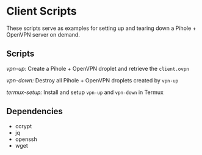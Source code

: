 # Client Scripts

These scripts serve as examples for setting up and tearing down a Pihole +
OpenVPN server on demand.

## Scripts

*vpn-up:* Create a Pihole + OpenVPN droplet and retrieve the `client.ovpn`

*vpn-down:* Destroy all Pihole + OpenVPN droplets created by `vpn-up`

*termux-setup:* Install and setup `vpn-up` and `vpn-down` in Termux

## Dependencies

- ccrypt
- jq
- openssh
- wget
